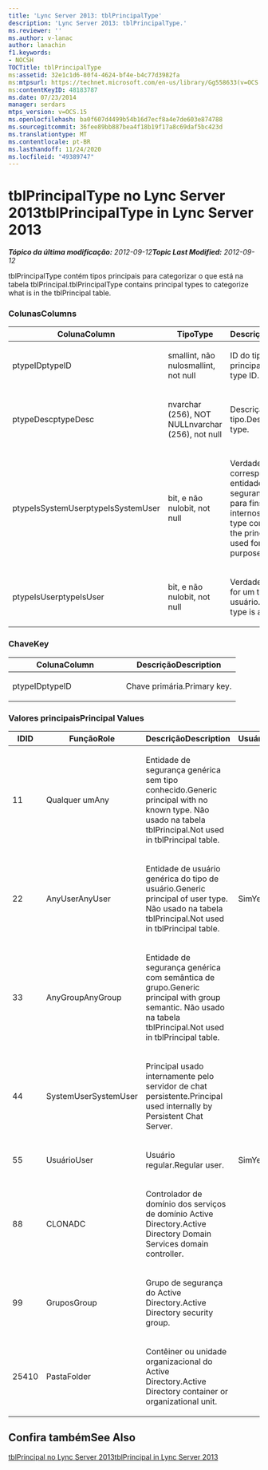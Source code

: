 ```yaml
---
title: 'Lync Server 2013: tblPrincipalType'
description: 'Lync Server 2013: tblPrincipalType.'
ms.reviewer: ''
ms.author: v-lanac
author: lanachin
f1.keywords:
- NOCSH
TOCTitle: tblPrincipalType
ms:assetid: 32e1c1d6-80f4-4624-bf4e-b4c77d3982fa
ms:mtpsurl: https://technet.microsoft.com/en-us/library/Gg558633(v=OCS.15)
ms:contentKeyID: 48183787
ms.date: 07/23/2014
manager: serdars
mtps_version: v=OCS.15
ms.openlocfilehash: ba0f607d4499b54b16d7ecf8a4e7de603e874788
ms.sourcegitcommit: 36fee89bb887bea4f18b19f17a8c69daf5bc423d
ms.translationtype: MT
ms.contentlocale: pt-BR
ms.lasthandoff: 11/24/2020
ms.locfileid: "49389747"
---
```

# <a name="tblprincipaltype-in-lync-server-2013"></a><span data-ttu-id="8c6ed-103">tblPrincipalType no Lync Server 2013</span><span class="sxs-lookup"><span data-stu-id="8c6ed-103">tblPrincipalType in Lync Server 2013</span></span>

<div data-xmlns="http://www.w3.org/1999/xhtml">

<div class="topic" data-xmlns="http://www.w3.org/1999/xhtml" data-msxsl="urn:schemas-microsoft-com:xslt" data-cs="https://msdn.microsoft.com/">

<div data-asp="https://msdn2.microsoft.com/asp">



</div>

<div id="mainSection">

<div id="mainBody"><span data-ttu-id="8c6ed-104">

<span> </span></span><span class="sxs-lookup"><span data-stu-id="8c6ed-104">

<span> </span></span></span>

<span data-ttu-id="8c6ed-105">_**Tópico da última modificação:** 2012-09-12_</span><span class="sxs-lookup"><span data-stu-id="8c6ed-105">_**Topic Last Modified:** 2012-09-12_</span></span>

<span data-ttu-id="8c6ed-106">tblPrincipalType contém tipos principais para categorizar o que está na tabela tblPrincipal.</span><span class="sxs-lookup"><span data-stu-id="8c6ed-106">tblPrincipalType contains principal types to categorize what is in the tblPrincipal table.</span></span>

### <a name="columns"></a><span data-ttu-id="8c6ed-107">Colunas</span><span class="sxs-lookup"><span data-stu-id="8c6ed-107">Columns</span></span>

<table>
<colgroup>
<col style="width: 33%" />
<col style="width: 33%" />
<col style="width: 33%" />
</colgroup>
<thead>
<tr class="header">
<th><span data-ttu-id="8c6ed-108">Coluna</span><span class="sxs-lookup"><span data-stu-id="8c6ed-108">Column</span></span></th>
<th><span data-ttu-id="8c6ed-109">Tipo</span><span class="sxs-lookup"><span data-stu-id="8c6ed-109">Type</span></span></th>
<th><span data-ttu-id="8c6ed-110">Descrição</span><span class="sxs-lookup"><span data-stu-id="8c6ed-110">Description</span></span></th>
</tr>
</thead>
<tbody>
<tr class="odd">
<td><p><span data-ttu-id="8c6ed-111">ptypeID</span><span class="sxs-lookup"><span data-stu-id="8c6ed-111">ptypeID</span></span></p></td>
<td><p><span data-ttu-id="8c6ed-112">smallint, não nulo</span><span class="sxs-lookup"><span data-stu-id="8c6ed-112">smallint, not null</span></span></p></td>
<td><p><span data-ttu-id="8c6ed-113">ID do tipo principal.</span><span class="sxs-lookup"><span data-stu-id="8c6ed-113">Principal type ID.</span></span></p></td>
</tr>
<tr class="even">
<td><p><span data-ttu-id="8c6ed-114">ptypeDesc</span><span class="sxs-lookup"><span data-stu-id="8c6ed-114">ptypeDesc</span></span></p></td>
<td><p><span data-ttu-id="8c6ed-115">nvarchar (256), NOT NULL</span><span class="sxs-lookup"><span data-stu-id="8c6ed-115">nvarchar (256), not null</span></span></p></td>
<td><p><span data-ttu-id="8c6ed-116">Descrição do tipo.</span><span class="sxs-lookup"><span data-stu-id="8c6ed-116">Description of the type.</span></span></p></td>
</tr>
<tr class="odd">
<td><p><span data-ttu-id="8c6ed-117">ptypeIsSystemUser</span><span class="sxs-lookup"><span data-stu-id="8c6ed-117">ptypeIsSystemUser</span></span></p></td>
<td><p><span data-ttu-id="8c6ed-118">bit, e não nulo</span><span class="sxs-lookup"><span data-stu-id="8c6ed-118">bit, not null</span></span></p></td>
<td><p><span data-ttu-id="8c6ed-119">Verdadeiro se o tipo corresponder às entidades de segurança usadas para fins internos.</span><span class="sxs-lookup"><span data-stu-id="8c6ed-119">True if the type corresponds to the principals that are used for internal purposes.</span></span></p></td>
</tr>
<tr class="even">
<td><p><span data-ttu-id="8c6ed-120">ptypeIsUser</span><span class="sxs-lookup"><span data-stu-id="8c6ed-120">ptypeIsUser</span></span></p></td>
<td><p><span data-ttu-id="8c6ed-121">bit, e não nulo</span><span class="sxs-lookup"><span data-stu-id="8c6ed-121">bit, not null</span></span></p></td>
<td><p><span data-ttu-id="8c6ed-122">Verdadeiro se o tipo for um tipo de usuário.</span><span class="sxs-lookup"><span data-stu-id="8c6ed-122">True if the type is a user type.</span></span></p></td>
</tr>
</tbody>
</table>


### <a name="key"></a><span data-ttu-id="8c6ed-123">Chave</span><span class="sxs-lookup"><span data-stu-id="8c6ed-123">Key</span></span>

<table>
<colgroup>
<col style="width: 50%" />
<col style="width: 50%" />
</colgroup>
<thead>
<tr class="header">
<th><span data-ttu-id="8c6ed-124">Coluna</span><span class="sxs-lookup"><span data-stu-id="8c6ed-124">Column</span></span></th>
<th><span data-ttu-id="8c6ed-125">Descrição</span><span class="sxs-lookup"><span data-stu-id="8c6ed-125">Description</span></span></th>
</tr>
</thead>
<tbody>
<tr class="odd">
<td><p><span data-ttu-id="8c6ed-126">ptypeID</span><span class="sxs-lookup"><span data-stu-id="8c6ed-126">ptypeID</span></span></p></td>
<td><p><span data-ttu-id="8c6ed-127">Chave primária.</span><span class="sxs-lookup"><span data-stu-id="8c6ed-127">Primary key.</span></span></p></td>
</tr>
</tbody>
</table>


### <a name="principal-values"></a><span data-ttu-id="8c6ed-128">Valores principais</span><span class="sxs-lookup"><span data-stu-id="8c6ed-128">Principal Values</span></span>

<table>
<colgroup>
<col style="width: 25%" />
<col style="width: 25%" />
<col style="width: 25%" />
<col style="width: 25%" />
</colgroup>
<thead>
<tr class="header">
<th><span data-ttu-id="8c6ed-129">ID</span><span class="sxs-lookup"><span data-stu-id="8c6ed-129">ID</span></span></th>
<th><span data-ttu-id="8c6ed-130">Função</span><span class="sxs-lookup"><span data-stu-id="8c6ed-130">Role</span></span></th>
<th><span data-ttu-id="8c6ed-131">Descrição</span><span class="sxs-lookup"><span data-stu-id="8c6ed-131">Description</span></span></th>
<th><span data-ttu-id="8c6ed-132">Usuário</span><span class="sxs-lookup"><span data-stu-id="8c6ed-132">User</span></span></th>
</tr>
</thead>
<tbody>
<tr class="odd">
<td><p><span data-ttu-id="8c6ed-133">1</span><span class="sxs-lookup"><span data-stu-id="8c6ed-133">1</span></span></p></td>
<td><p><span data-ttu-id="8c6ed-134">Qualquer um</span><span class="sxs-lookup"><span data-stu-id="8c6ed-134">Any</span></span></p></td>
<td><p><span data-ttu-id="8c6ed-135">Entidade de segurança genérica sem tipo conhecido.</span><span class="sxs-lookup"><span data-stu-id="8c6ed-135">Generic principal with no known type.</span></span> <span data-ttu-id="8c6ed-136">Não usado na tabela tblPrincipal.</span><span class="sxs-lookup"><span data-stu-id="8c6ed-136">Not used in tblPrincipal table.</span></span></p></td>
<td></td>
</tr>
<tr class="even">
<td><p><span data-ttu-id="8c6ed-137">2</span><span class="sxs-lookup"><span data-stu-id="8c6ed-137">2</span></span></p></td>
<td><p><span data-ttu-id="8c6ed-138">AnyUser</span><span class="sxs-lookup"><span data-stu-id="8c6ed-138">AnyUser</span></span></p></td>
<td><p><span data-ttu-id="8c6ed-139">Entidade de usuário genérica do tipo de usuário.</span><span class="sxs-lookup"><span data-stu-id="8c6ed-139">Generic principal of user type.</span></span> <span data-ttu-id="8c6ed-140">Não usado na tabela tblPrincipal.</span><span class="sxs-lookup"><span data-stu-id="8c6ed-140">Not used in tblPrincipal table.</span></span></p></td>
<td><p><span data-ttu-id="8c6ed-141">Sim</span><span class="sxs-lookup"><span data-stu-id="8c6ed-141">Yes</span></span></p></td>
</tr>
<tr class="odd">
<td><p><span data-ttu-id="8c6ed-142">3</span><span class="sxs-lookup"><span data-stu-id="8c6ed-142">3</span></span></p></td>
<td><p><span data-ttu-id="8c6ed-143">AnyGroup</span><span class="sxs-lookup"><span data-stu-id="8c6ed-143">AnyGroup</span></span></p></td>
<td><p><span data-ttu-id="8c6ed-144">Entidade de segurança genérica com semântica de grupo.</span><span class="sxs-lookup"><span data-stu-id="8c6ed-144">Generic principal with group semantic.</span></span> <span data-ttu-id="8c6ed-145">Não usado na tabela tblPrincipal.</span><span class="sxs-lookup"><span data-stu-id="8c6ed-145">Not used in tblPrincipal table.</span></span></p></td>
<td></td>
</tr>
<tr class="even">
<td><p><span data-ttu-id="8c6ed-146">4</span><span class="sxs-lookup"><span data-stu-id="8c6ed-146">4</span></span></p></td>
<td><p><span data-ttu-id="8c6ed-147">SystemUser</span><span class="sxs-lookup"><span data-stu-id="8c6ed-147">SystemUser</span></span></p></td>
<td><p><span data-ttu-id="8c6ed-148">Principal usado internamente pelo servidor de chat persistente.</span><span class="sxs-lookup"><span data-stu-id="8c6ed-148">Principal used internally by Persistent Chat Server.</span></span></p></td>
<td></td>
</tr>
<tr class="odd">
<td><p><span data-ttu-id="8c6ed-149">5</span><span class="sxs-lookup"><span data-stu-id="8c6ed-149">5</span></span></p></td>
<td><p><span data-ttu-id="8c6ed-150">Usuário</span><span class="sxs-lookup"><span data-stu-id="8c6ed-150">User</span></span></p></td>
<td><p><span data-ttu-id="8c6ed-151">Usuário regular.</span><span class="sxs-lookup"><span data-stu-id="8c6ed-151">Regular user.</span></span></p></td>
<td><p><span data-ttu-id="8c6ed-152">Sim</span><span class="sxs-lookup"><span data-stu-id="8c6ed-152">Yes</span></span></p></td>
</tr>
<tr class="even">
<td><p><span data-ttu-id="8c6ed-153">8</span><span class="sxs-lookup"><span data-stu-id="8c6ed-153">8</span></span></p></td>
<td><p><span data-ttu-id="8c6ed-154">CLONA</span><span class="sxs-lookup"><span data-stu-id="8c6ed-154">DC</span></span></p></td>
<td><p><span data-ttu-id="8c6ed-155">Controlador de domínio dos serviços de domínio Active Directory.</span><span class="sxs-lookup"><span data-stu-id="8c6ed-155">Active Directory Domain Services domain controller.</span></span></p></td>
<td></td>
</tr>
<tr class="odd">
<td><p><span data-ttu-id="8c6ed-156">9</span><span class="sxs-lookup"><span data-stu-id="8c6ed-156">9</span></span></p></td>
<td><p><span data-ttu-id="8c6ed-157">Grupos</span><span class="sxs-lookup"><span data-stu-id="8c6ed-157">Group</span></span></p></td>
<td><p><span data-ttu-id="8c6ed-158">Grupo de segurança do Active Directory.</span><span class="sxs-lookup"><span data-stu-id="8c6ed-158">Active Directory security group.</span></span></p></td>
<td></td>
</tr>
<tr class="even">
<td><p><span data-ttu-id="8c6ed-159">254</span><span class="sxs-lookup"><span data-stu-id="8c6ed-159">10</span></span></p></td>
<td><p><span data-ttu-id="8c6ed-160">Pasta</span><span class="sxs-lookup"><span data-stu-id="8c6ed-160">Folder</span></span></p></td>
<td><p><span data-ttu-id="8c6ed-161">Contêiner ou unidade organizacional do Active Directory.</span><span class="sxs-lookup"><span data-stu-id="8c6ed-161">Active Directory container or organizational unit.</span></span></p></td>
<td></td>
</tr>
</tbody>
</table>


<div>

## <a name="see-also"></a><span data-ttu-id="8c6ed-162">Confira também</span><span class="sxs-lookup"><span data-stu-id="8c6ed-162">See Also</span></span>


[<span data-ttu-id="8c6ed-163">tblPrincipal no Lync Server 2013</span><span class="sxs-lookup"><span data-stu-id="8c6ed-163">tblPrincipal in Lync Server 2013</span></span>](lync-server-2013-tblprincipal.md)  
  

<span data-ttu-id="8c6ed-164"></div>

</div>

<span> </span>

</div>

</div>

</span><span class="sxs-lookup"><span data-stu-id="8c6ed-164"></div>

</div>

<span> </span>

</div>

</div>

</span></span></div>

